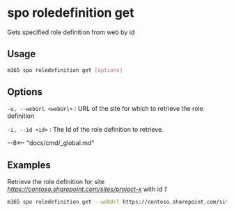 # spo roledefinition get

Gets specified role definition from web by id

## Usage

```sh
m365 spo roledefinition get [options]
```

## Options

`-u, --webUrl <webUrl>`
: URL of the site for which to retrieve the role definition

`-i, --id <id>`
: The Id of the role definition to retrieve.

--8<-- "docs/cmd/_global.md"

## Examples

Retrieve the role definition for site _https://contoso.sharepoint.com/sites/project-x_ with id _1_

```sh
m365 spo roledefinition get --webUrl https://contoso.sharepoint.com/sites/project-x --id 1
```
